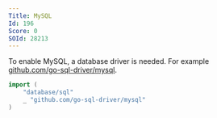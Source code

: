 ```yaml
---
Title: MySQL
Id: 196
Score: 0
SOId: 28213
---
```

To enable MySQL, a database driver is needed. For example [github.com/go-sql-driver/mysql](http://github.com/go-sql-driver/mysql).

```go
import (
    "database/sql"
    _ "github.com/go-sql-driver/mysql"
)
